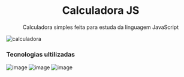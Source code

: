 <h1 align='center'>Calculadora JS</h1>

<p align='center'>Calculadora simples feita para estuda da linguagem JavaScript</p>

![calculadora](https://user-images.githubusercontent.com/81213149/149787207-f12d146d-0a55-4e3b-bf14-e200d22eed04.png)

<h3>Tecnologias ultilizadas</h3>

![image](https://img.shields.io/badge/HTML5-E34F26?style=for-the-badge&logo=html5&logoColor=white)
![image](https://img.shields.io/badge/CSS3-1572B6?style=for-the-badge&logo=css3&logoColor=white)
![image](https://img.shields.io/badge/JavaScript-323330?style=for-the-badge&logo=javascript&logoColor=F7DF1E)

